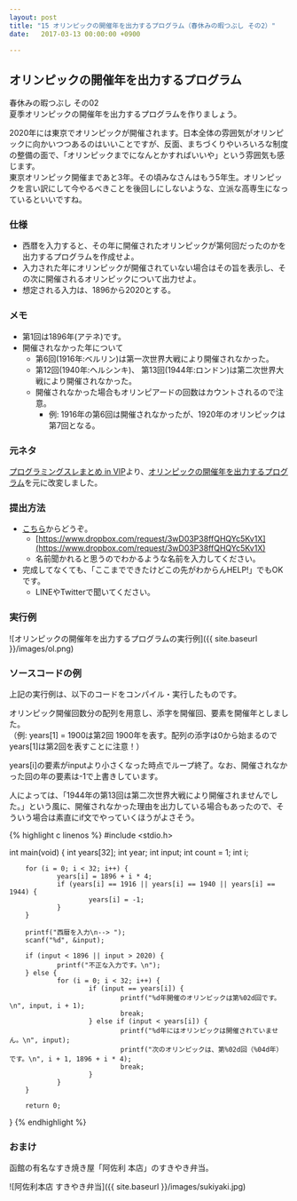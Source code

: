 ```yaml
---
layout: post
title: "15 オリンピックの開催年を出力するプログラム（春休みの暇つぶし その2）"
date:   2017-03-13 00:00:00 +0900

---
```


## オリンピックの開催年を出力するプログラム

春休みの暇つぶし その02  
夏季オリンピックの開催年を出力するプログラムを作りましょう。

2020年には東京でオリンピックが開催されます。日本全体の雰囲気がオリンピックに向かいつつあるのはいいことですが、反面、まちづくりやいろいろな制度の整備の面で、「オリンピックまでになんとかすればいいや」という雰囲気も感じます。  
東京オリンピック開催まであと3年。その頃みなさんはもう5年生。オリンピックを言い訳にして今やるべきことを後回しにしないような、立派な高専生になっているといいですね。

### 仕様

- 西暦を入力すると、その年に開催されたオリンピックが第何回だったのかを出力するプログラムを作成せよ。
- 入力された年にオリンピックが開催されていない場合はその旨を表示し、その次に開催されるオリンピックについて出力せよ。
- 想定される入力は、1896から2020とする。

### メモ

- 第1回は1896年(アテネ)です。
- 開催されなかった年について
    * 第6回(1916年:ベルリン)は第一次世界大戦により開催されなかった。
    * 第12回(1940年:ヘルシンキ)、 第13回(1944年:ロンドン)は第二次世界大戦により開催されなかった。
    * 開催されなかった場合もオリンピアードの回数はカウントされるので注意。
        - 例: 1916年の第6回は開催されなかったが、1920年のオリンピックは第7回となる。

### 元ネタ

[プログラミングスレまとめ in VIP](http://vipprog.net/wiki/)より、[オリンピックの開催年を出力するプログラム](http://vipprog.net/wiki/exercise.html#o373ec6d)を元に改変しました。


### 提出方法

- [こちら](https://www.dropbox.com/request/3wD03P38ffQHQYc5Kv1X)からどうぞ。
    * [https://www.dropbox.com/request/3wD03P38ffQHQYc5Kv1X](https://www.dropbox.com/request/3wD03P38ffQHQYc5Kv1X)
    * 名前聞かれると思うのでわかるような名前を入力してください。
- 完成してなくても、「ここまでできたけどこの先がわからんHELP!」でもOKです。
    * LINEやTwitterで聞いてください。

### 実行例

![オリンピックの開催年を出力するプログラムの実行例]({{ site.baseurl }}/images/ol.png)


### ソースコードの例

上記の実行例は、以下のコードをコンパイル・実行したものです。

オリンピック開催回数分の配列を用意し、添字を開催回、要素を開催年としました。  
（例: years[1] = 1900は第2回 1900年を表す。配列の添字は0から始まるのでyears[1]は第2回を表すことに注意！）

years[i]の要素がinputより小さくなった時点でループ終了。なお、開催されなかった回の年の要素は-1で上書きしています。

人によっては、「1944年の第13回は第二次世界大戦により開催されませんでした。」という風に、開催されなかった理由を出力している場合もあったので、そういう場合は素直にif文でやっていくほうがよさそう。

{% highlight c linenos %}
#include <stdio.h>

int main(void)
{
        int years[32];
        int year;
        int input;
        int count = 1;
        int i;

        for (i = 0; i < 32; i++) {
                years[i] = 1896 + i * 4;
                if (years[i] == 1916 || years[i] == 1940 || years[i] == 1944) {
                        years[i] = -1;
                }
        }

        printf("西暦を入力\n--> ");
        scanf("%d", &input);

        if (input < 1896 || input > 2020) {
                printf("不正な入力です。\n");
        } else {
                for (i = 0; i < 32; i++) {
                        if (input == years[i]) {
                                printf("%d年開催のオリンピックは第%02d回です。\n", input, i + 1);
                                break;
                        } else if (input < years[i]) {
                                printf("%d年にはオリンピックは開催されていません。\n", input);
                                printf("次のオリンピックは、第%02d回（%04d年）です。\n", i + 1, 1896 + i * 4);
                                break;
                        }
                }
        }

        return 0;
}
{% endhighlight %}

### おまけ

函館の有名なすき焼き屋「阿佐利 本店」のすきやき弁当。

![阿佐利本店 すきやき弁当]({{ site.baseurl }}/images/sukiyaki.jpg)

